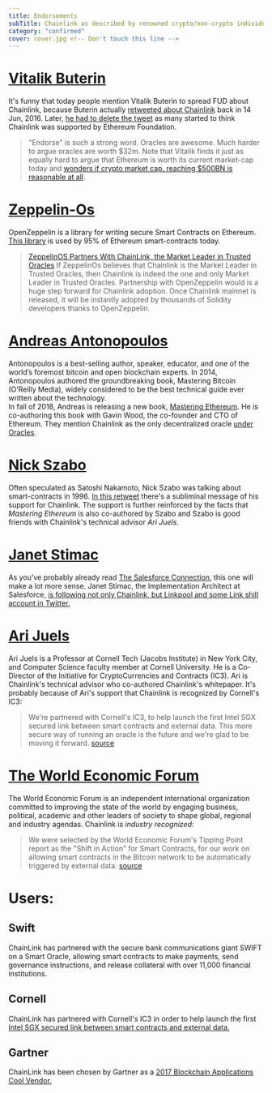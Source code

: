 ```yaml
---
title: Endorsements
subTitle: Chainlink as described by renowned crypto/non-crypto individuals.
category: "confirmed"
cover: cover.jpg <!-- Don't touch this line -->
---
```


# [Vitalik Buterin](https://twitter.com/vitalikbuterin)
It's funny that today people mention Vitalik Buterin to spread FUD about Chainlink, because Buterin actually [retweeted about Chainlink](http://archive.is/zzNE2) back in 14 Jun, 2016. Later, [he had to delete the tweet](https://twitter.com/vitalikbuterin/status/911244079660359680) as many started to think Chainlink was supported by Ethereum Foundation.
>"Endorse" is such a strong word. Oracles are awesome. Much harder to argue oracles are worth $32m.
Note that Vitalik finds it just as equally hard to argue that Ethereum is worth its current market-cap today and [wonders if crypto market cap. reaching $500BN is reasonable at all](https://cryptovest.com/laravel-filemanager/photos_fileupload/7/vitalik%20twitter%201312.png).

# [Zeppelin-Os](https://blog.zeppelinos.org/)
OpenZeppelin is a library for writing secure Smart Contracts on Ethereum. [This library](https://github.com/OpenZeppelin/openzeppelin-solidity) is used by 95% of Ethereum smart-contracts today. 
> [ZeppelinOS Partners With ChainLink, the Market Leader in Trusted Oracles](https://blog.zeppelinos.org/chainlink-partnership/)
If ZeppelinOs believes that Chainlink is the Market Leader in Trusted Oracles, then Chainlink is indeed the one and only Market Leader in Trusted Oracles. Partnership with OpenZeppelin would is a huge step forward for Chainlink adoption. Once Chainlink mainnet is released, it will be instantly adopted by thousands of Solidity developers thanks to OpenZeppelin.

# [Andreas Antonopoulos](https://antonopoulos.com/)
Antonopoulos is a best-selling author, speaker, educator, and one of the world’s foremost bitcoin and open blockchain experts. In 2014, Antonopoulos authored the groundbreaking book, Mastering Bitcoin (O’Reilly Media), widely considered to be the best technical guide ever written about the technology.  
In fall of 2018, Andreas is releasing a new book, [Mastering Ethereum](https://github.com/ethereumbook/ethereumbook/blob/develop/oracles.asciidoc). He is co-authoring this book with Gavin Wood, the co-founder and CTO of Ethereum. They mention Chainlink as the only decentralized oracle [under Oracles](https://github.com/ethereumbook/ethereumbook/blob/develop/oracles.asciidoc).

# [Nick Szabo](https://en.wikipedia.org/wiki/Nick_Szabo)
Often speculated as Satoshi Nakamoto, Nick Szabo was talking about smart-contracts in 1996. [In this retweet](https://i.imgur.com/XjWXsUJ.png) there's a subliminal message of his support for Chainlink. The support is further reinforced by the facts that *Mastering Ethereum* is also co-authored by Szabo and Szabo is good friends with Chainlink's technical advisor *Ari Juels*.

# [Janet Stimac](https://twitter.com/JanetStimac/)
As you've probably already read [The Salesforce Connection](/salesforce), this one will make a lot more sense. Janet Stimac, the Implementation Architect at Salesforce, [is following not only Chainlink, but Linkpool and some Link shill account in Twitter.](https://twitter.com/JanetStimac/following)

# [Ari Juels](http://www.arijuels.com/)
Ari Juels is a Professor at Cornell Tech (Jacobs Institute) in New York City, and Computer Science faculty member at Cornell University. He is a Co-Director of the Initiative for CryptoCurrencies and Contracts (IC3). Ari is Chainlink's technical advisor who co-authored Chainlink's whitepaper. It's probably because of Ari's support that Chainlink is recognized by Cornell's IC3:
> We're partnered with Cornell's IC3, to help launch the first Intel SGX secured link between smart contracts and external data. This more secure way of running an oracle is the future and we're glad to be moving it forward. [source](https://www.smartcontract.com/)

# [The World Economic Forum](https://www.weforum.org/)
The World Economic Forum is an independent international organization committed to improving the state of the world by engaging business, political, academic and other leaders of society to shape global, regional and industry agendas. Chainlink is *industry recognized*:
> We were selected by the World Economic Forum's Tipping Point report as the "Shift in Action" for Smart Contracts, for our work on allowing smart contracts in the Bitcoin network to be automatically triggered by external data. [source](https://www.smartcontract.com/)

# Users:
## Swift
ChainLink has partnered with the secure bank communications giant SWIFT on a Smart Oracle, allowing smart contracts to make payments, send governance instructions, and release collateral with over 11,000 financial institutions.
## Cornell
ChainLink has partnered with Cornell's IC3 in order to help launch the first [Intel SGX secured link between smart contracts and external data.](https://create.smartcontract.com/#/contracts/cc3ea3c76b5a60f171e0eaf223146f34?tab=info)
## Gartner
ChainLink has been chosen by Gartner as a [2017 Blockchain Applications Cool Vendor.](https://www.gartner.com/doc/3698947/cool-vendors-blockchain-applications-)
